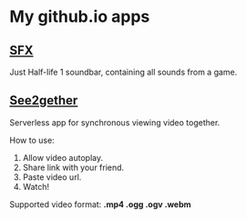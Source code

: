 # My github.io apps


## [SFX](http://ooppsss60.github.io/SFX)
  Just Half-life 1 soundbar, containing all sounds from a game. 

## [See2gether](http://ooppsss60.github.io/see2gether)
  Serverless app for synchronous viewing video together.
  
  How to use:
  1. Allow video autoplay.
  2. Share link with your friend.
  3. Paste video url.
  4. Watch!
  
  Supported video format: **.mp4 .ogg .ogv .webm**
  
